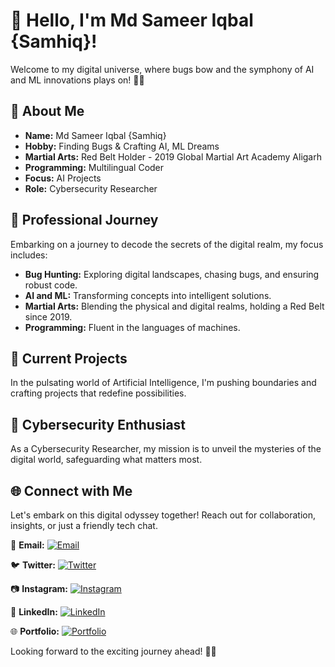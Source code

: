 # 👋 Hello, I'm Md Sameer Iqbal {Samhiq}!

Welcome to my digital universe, where bugs bow and the symphony of AI and ML innovations plays on! 🌌✨

## 🌟 About Me

- **Name:** Md Sameer Iqbal {Samhiq}
- **Hobby:** Finding Bugs & Crafting AI, ML Dreams
- **Martial Arts:** Red Belt Holder - 2019 Global Martial Art Academy Aligarh
- **Programming:** Multilingual Coder
- **Focus:** AI Projects
- **Role:** Cybersecurity Researcher

## 💼 Professional Journey

Embarking on a journey to decode the secrets of the digital realm, my focus includes:

- **Bug Hunting:** Exploring digital landscapes, chasing bugs, and ensuring robust code.
- **AI and ML:** Transforming concepts into intelligent solutions.
- **Martial Arts:** Blending the physical and digital realms, holding a Red Belt since 2019.
- **Programming:** Fluent in the languages of machines.

## 🚀 Current Projects

In the pulsating world of Artificial Intelligence, I'm pushing boundaries and crafting projects that redefine possibilities.

## 🔐 Cybersecurity Enthusiast

As a Cybersecurity Researcher, my mission is to unveil the mysteries of the digital world, safeguarding what matters most.

## 🌐 Connect with Me

Let's embark on this digital odyssey together! Reach out for collaboration, insights, or just a friendly tech chat.

📧 **Email:** [![Email](https://img.shields.io/badge/-Email-cyan?style=for-the-badge&logo=gmail)](mailto:your.email@example.com)

🐦 **Twitter:** [![Twitter](https://img.shields.io/badge/-Twitter-blue?style=for-the-badge&logo=twitter)](https://twitter.com/yourhandle)

📷 **Instagram:** [![Instagram](https://img.shields.io/badge/-Instagram-purple?style=for-the-badge&logo=instagram)](https://www.instagram.com/yourhandle/)

🔗 **LinkedIn:** [![LinkedIn](https://img.shields.io/badge/-LinkedIn-blue?style=for-the-badge&logo=linkedin)](https://www.linkedin.com/in/mdsameeriqbal/)

🌐 **Portfolio:** [![Portfolio](https://img.shields.io/badge/-Portfolio-brightgreen?style=for-the-badge)](https://samhiq.dev)

Looking forward to the exciting journey ahead! 🚀✨
